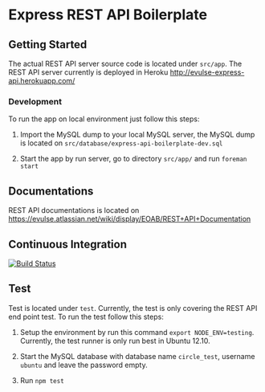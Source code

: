 Express REST API Boilerplate
============================

## Getting Started

The actual REST API server source code is located under `src/app`. The REST API
server currently is deployed in Heroku http://evulse-express-api.herokuapp.com/

### Development

To run the app on local environment just follow this steps:

1. Import the MySQL dump to your local MySQL server, the MySQL dump is located
on `src/database/express-api-boilerplate-dev.sql`

2. Start the app by run server, go to directory `src/app/` and run
`foreman start`

## Documentations

REST API documentations is located on
https://evulse.atlassian.net/wiki/display/EOAB/REST+API+Documentation

## Continuous Integration

[![Build Status](https://travis-ci.org/muhammadghazali/node-express-api-oauth2-boilerplate.png?branch=master)](https://travis-ci.org/muhammadghazali/node-express-api-oauth2-boilerplate)

## Test

Test is located under `test`. Currently, the test is only covering the REST API
end point test. To run the test follow this steps:

1. Setup the environment by run this command `export NODE_ENV=testing`.
Currently, the test runner is only run best in Ubuntu 12.10.

2. Start the MySQL database with database name `circle_test`, username `ubuntu`
and leave the password empty.

3. Run `npm test`